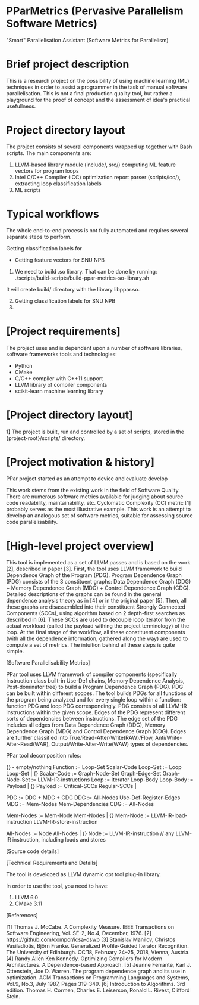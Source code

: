 # PParMetrics (Pervasive Parallelism Software Metrics)

"Smart" Parallelisation Assistant (Software Metrics for Parallelism)

# Brief project description
This is a research project on the possibility of using machine learning (ML) techniques in order to assist a programmer in the task of manual software parallelisation. This is not a final production quality tool, but rather a playground for the proof of concept and the assessment of idea's practical usefullness. 

# Project directory layout
The project consists of several components wrapped up together with Bash scripts. The main components are:
1) LLVM-based library module (include/, src/) computing ML feature vectors for program loops
2) Intel C/C++ Compiler (ICC) optimization report parser (scripts/icc/), extracting loop classification labels 
3) ML scripts

# Typical workflows
The whole end-to-end process is not fully automated and requires several separate steps to perform.

Getting classification labels for 


* Getting feature vectors for SNU NPB
1) We need to build .so library. That can be done by running:
./scripts/build-scripts/build-ppar-metrics-so-library.sh

It will create build/ directory with the library libppar.so.

2) Getting classification labels for SNU NPB
3) 

# [Project requirements]
The project uses and is dependent upon a number of software libraries, software frameworks tools and technologies:
* Python
* CMake
* C/C++ compiler with C++11 support
* LLVM library of compiler components
* scikit-learn machine learning library

# [Project directory layout]
**1)** The project is built, run and controlled by a set of scripts, stored in the {project-root}/scripts/ directory.

# [Project motivation & history]

PPar project started as an attempt to device and evaluate develop

This work stems from the existing work in the field of Software Quality. There are numerous software metrics available 
for judging about source code readability, maintainability, etc. Cyclomatic Complexity (CC) metric [1] probably serves as 
the most illustrative example. This work is an attempt to develop an analogous set of software metrics, suitable for 
assessing source code parallelisability.

# [High-level project overview]

This tool is implemented as a set of LLVM passes and is based on the work [2], described in paper [3]. First, the tool uses 
LLVM framework to build Dependence Graph of the Program (PDG). Program Dependence Graph (PDG) consists of the 3 constituent 
graphs: Data Dependence Graph (DDG) + Memory Dependence Graph (MDG) + Control Dependence Graph (CDG). Detailed descriptions 
of the graphs can be found in the general dependence analysis theory as in [4] or in the original paper [5]. Then, all these 
graphs are disassembled into their constituent Strongly Connected Components (SCCs), using algorithm based on 2 depth-first 
searches as described in [6]. These SCCs are used to decouple loop iterator from the actual workload (called the payload 
withing the project terminology) of the loop. At the final stage of the workflow, all these constituent components (with all 
the dependence information, gathered along the way) are used to compute a set of metrics. 
    The intuition behind all these steps is quite simple.  

[Software Parallelisability Metrics]

PPar tool uses LLVM framework of compiler components (specifically Instruction class built-in Use-Def chains, Memory
Dependence Analysis, Post-dominator tree) to build a Program Dependence Graph (PDG). PDG can be built within different
scopes. The tool builds PDGs for all functions of the program being analyzed and for every single loop within a function:
function PDG and loop PDG correspondingly. PDG consists of all LLVM-IR instructions within the given scope. Edges of the 
PDG represent different sorts of dependencies between instructions. The edge set of the PDG includes all edges from Data
Dependence Graph (DDG), Memory Dependence Graph (MDG) and Control Dependence Graph (CDG). Edges are further classified
into True/Read-After-Write(RAW)/Flow, Anti/Write-After-Read(WAR), Output/Write-After-Write(WAW) types of dependencies. 

PPar tool decomposition rules:

{} - empty/nothing
Function := Loop-Set Scalar-Code
Loop-Set := Loop Loop-Set | {}
Scalar-Code := Graph-Node-Set Graph-Edge-Set
Graph-Node-Set := LLVM-IR-instructions
Loop := Iterator Loop-Body
Loop-Body := Payload | {}
Payload := Critical-SCCs Regular-SCCs |

PDG := DDG + MDG + CDG
DDG := All-Nodes Use-Def-Register-Edges
MDG := Mem-Nodes Mem-Dependencies
CDG := All-Nodes

Mem-Nodes := Mem-Node Mem-Nodes | {}
Mem-Node := LLVM-IR-load-instruction LLVM-IR-store-instruction

All-Nodes := Node All-Nodes | {}
Node := LLVM-IR-instruction // any LLVM-IR instruction, including loads and stores

[Source code details]

[Technical Requirements and Details]

The tool is developed as LLVM dynamic opt tool plug-in library.

In order to use the tool, you need to have:
1) LLVM 6.0
2) CMake 3.11

[References]

[1] Thomas J. McCabe. A Complexity Measure. IEEE Transactions on Software Engineering, Vol. SE-2, No.4, December, 1976.
[2] https://github.com/compor/icsa-dswp
[3] Stanislav Manilov, Christos Vasiladiotis, Björn Franke. Generalized Profile-Guided Iterator Recognition. The University of Edinburgh. CC’18, February 24–25, 2018, Vienna, Austria.
[4] Randy Allen Ken Kennedy. Optimizing Compilers for Modern Architectures. A Dependence-based Approach.
[5] Jeanne Ferrante, Karl J. Ottenstein, Joe D. Warren. The program dependence graph and its use in optimization. ACM Transactions on Programming Languages and Systems, Vol.9, No.3, July 1987, Pages 319-349.
[6] Introduction to Algorithms. 3rd edition. Thomas H. Cormen, Charles E. Leiserson, Ronald L. Rivest, Clifford Stein.
